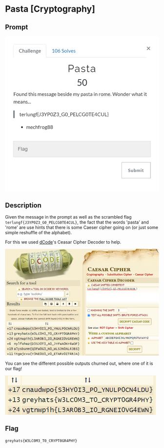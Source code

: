 # Pasta [Cryptography]

## Prompt
![Image of prompt](./screenshots/pasta-prompt.png)

## Description
Given the message in the prompt as well as the scrambled flag `terlungf{J3YP0Z3_G0_PELCG0TE4CUL}`, the fact that the words 'pasta' and 'rome' are use hints that there is some Caeser cipher going on (or just some simple reshuffle of the alphabet).

For this we used [dCode](https://www.dcode.fr/caesar-cipher)'s Ceasar Cipher Decoder to help.

![Image of prompt](./screenshots/pasta-dcode.png)

You can see the different possible outputs churned out, where one of it is our flag!

![Image of prompt](./screenshots/pasta-dcode-zoom.png)

## Flag
`greyhats{W3LC0M3_T0_CRYPT0GR4PHY}`